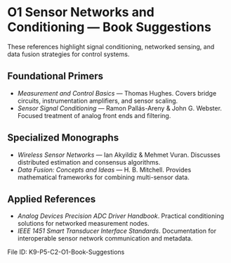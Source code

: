 # O1 Sensor Networks and Conditioning — Book Suggestions

These references highlight signal conditioning, networked sensing, and data fusion strategies for control systems.

## Foundational Primers
- *Measurement and Control Basics* — Thomas Hughes. Covers bridge circuits, instrumentation amplifiers, and sensor scaling.
- *Sensor Signal Conditioning* — Ramon Pallás-Areny & John G. Webster. Focused treatment of analog front ends and filtering.

## Specialized Monographs
- *Wireless Sensor Networks* — Ian Akyildiz & Mehmet Vuran. Discusses distributed estimation and consensus algorithms.
- *Data Fusion: Concepts and Ideas* — H. B. Mitchell. Provides mathematical frameworks for combining multi-sensor data.

## Applied References
- *Analog Devices Precision ADC Driver Handbook*. Practical conditioning solutions for networked measurement nodes.
- *IEEE 1451 Smart Transducer Interface Standards*. Documentation for interoperable sensor network communication and metadata.

File ID: K9-P5-C2-O1-Book-Suggestions
